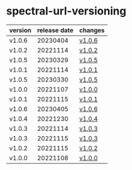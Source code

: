 # spectral-url-versioning

| version | release date |            changes             |
|---------|--------------|--------------------------------|
| v1.0.6  | 20230404     | [v1.0.6](./v1.0.6-20230404.md) |
| v1.0.2  | 20221114     | [v1.0.2](./v1.0.2-20221114.md) |
| v1.0.5  | 20230329     | [v1.0.5](./v1.0.5-20230329.md) |
| v1.0.1  | 20221114     | [v1.0.1](./v1.0.1-20221114.md) |
| v1.0.5  | 20230330     | [v1.0.5](./v1.0.5-20230330.md) |
| v1.0.0  | 20221107     | [v1.0.0](./v1.0.0-20221107.md) |
| v1.0.1  | 20221115     | [v1.0.1](./v1.0.1-20221115.md) |
| v1.0.6  | 20230405     | [v1.0.6](./v1.0.6-20230405.md) |
| v1.0.4  | 20221230     | [v1.0.4](./v1.0.4-20221230.md) |
| v1.0.3  | 20221114     | [v1.0.3](./v1.0.3-20221114.md) |
| v1.0.3  | 20221115     | [v1.0.3](./v1.0.3-20221115.md) |
| v1.0.2  | 20221115     | [v1.0.2](./v1.0.2-20221115.md) |
| v1.0.0  | 20221108     | [v1.0.0](./v1.0.0-20221108.md) |

